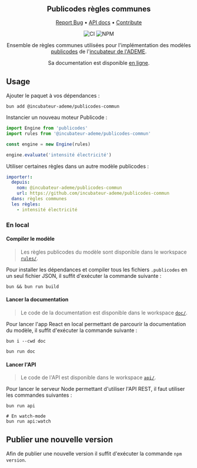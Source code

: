 <div align="center">
  <h3 align="center">
	<big>Publicodes règles communes</big>
  </h3>
  <p align="center">
   <a href="https://github.com/incubateur-ademe/publicodes-commun/issues">Report Bug</a>
   •
   <a href="https://incubateur-ademe.github.io/publicodes-commun/">API docs</a>
   •
   <a href="https://github.com/incubateur-ademe/publicodes-commun/blob/master/CONTRIBUTING.md">Contribute</a>
  </p>

![CI][ci-link] ![NPM][npm-link]

Ensemble de règles communes utilisées pour l'implémentation des modèles
[publicodes](https://publi.codes) de l'[incubateur de
l'ADEME](https://beta.gouv.fr/startups/?incubateur=ademe).

Sa documentation est disponible [en
ligne](https://incubateur-ademe.github.io/publicodes-commun/).

</div>

## Usage 

Ajouter le paquet à vos dépendances : 
```
bun add @incubateur-ademe/publicodes-commun
```

Instancier un nouveau moteur Publicode :
```typescript
import Engine from 'publicodes'
import rules from '@incubateur-ademe/publicodes-commun'

const engine = new Engine(rules)

engine.evaluate('intensité électricité')
```

Utiliser certaines règles dans un autre modèle publicodes :
```yaml
importer!:
  depuis:
    nom: @incubateur-ademe/publicodes-commun 
    url: https://github.com/incubateur-ademe/publicodes-commun
  dans: règles communes
  les règles:
    - intensité électricité
```

### En local

#### Compiler le modèle

> Les règles publicodes du modèle sont disponible dans le workspace
> [`rules/`](https://github.com/incubateur-ademe/publicodes-commun/tree/main/rules).

Pour installer les dépendances et compiler tous les fichiers `.publicodes` en
un seul fichier JSON, il suffit d'exécuter la commande suivante : 

```
bun && bun run build
```

#### Lancer la documentation

> Le code de la documentation est disponible dans le workspace
> [`doc/`](https://github.com/incubateur-ademe/publicodes-commun/tree/main/doc).

Pour lancer l'app React en local permettant de parcourir la documentation du
modèle, il suffit d'exécuter la commande suivante :

```
bun i --cwd doc

bun run doc
```

#### Lancer l'API

> Le code de l'API est disponible dans le workspace
> [`api/`](https://github.com/incubateur-ademe/publicodes-commun/tree/main/api).

Pour lancer le serveur Node permettant d'utiliser l'API REST, il faut utiliser les commandes
suivantes : 

```
bun run api

# En watch-mode
bun run api:watch
```

## Publier une nouvelle version

Afin de publier une nouvelle version il suffit d'exécuter la commande `npm
version`.

[ci-link]: https://img.shields.io/github/actions/workflow/status/incubateur-ademe/publicodes-commun/packaging.yaml?logo=github&logoColor=white&label=build%20%26%20test
[npm-link]: https://img.shields.io/npm/v/%40incubateur-ademe%2Fpublicodes-commun?logo=npm&logoColor=white&color=salmon
